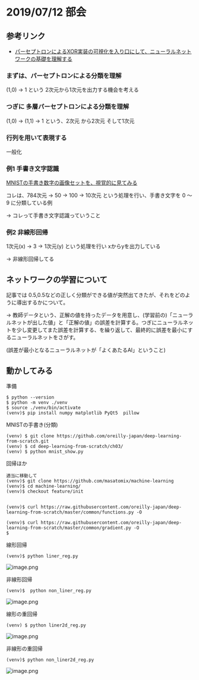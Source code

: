 # 2019/07/12 部会


## 参考リンク

- [パーセプトロンによるXOR実装の可視化を入り口にして、ニューラルネットワークの基礎を理解する](https://qiita.com/masatomix/items/42b322a8db61e5b4d65f)


### まずは、パーセプトロンによる分類を理解

(1,0) → 1 という 2次元から1次元を出力する機会を考える


### つぎに 多層パーセプトロンによる分類を理解

(1,0) → (1,1) → 1 という、2次元 から2次元 そして1次元

###  行列を用いて表現する

一般化


### 例1 手書き文字認識

[MNISTの手書き数字の画像セットを、視覚的に見てみる](https://qiita.com/masatomix/items/1ab6aca13b2da96a49fe)

コレは、784次元 → 50 → 100 → 10次元 という処理を行い、手書き文字を 0 〜 9 に分類している例

→ コレって手書き文字認識っていうこと

### 例2 非線形回帰
1次元(x) → 3 → 1次元(y) という処理を行い xからyを出力している

→ 非線形回帰してる


## ネットワークの学習について

記事では 0.5,0.5などの正しく分類ができる値が突然出てきたが、それをどのように導出するかについて。

→ 教師データという、正解の値を持ったデータを用意し、(学習前の)「ニューラルネットが出した値」と「正解の値」の誤差を計算する。つぎにニューラルネットを少し変更してまた誤差を計算する、を繰り返して、最終的に誤差を最小にするニューラルネットをさがす。

(誤差が最小となるニューラルネットが「よくあたるAI」ということ)


## 動かしてみる

準備

```
$ python --version
$ python -m venv ./venv
$ source ./venv/bin/activate
(venv)$ pip install numpy matplotlib PyQt5  pillow
```

MNISTの手書き(分類)

```
(venv) $ git clone https://github.com/oreilly-japan/deep-learning-from-scratch.git
(venv) $ cd deep-learning-from-scratch/ch03/
(venv) $ python mnist_show.py
```


回帰ほか

```
適当に移動して
(venv)$ git clone https://github.com/masatomix/machine-learning
(venv)$ cd machine-learning/
(venv)$ checkout feature/init


(venv)$ curl https://raw.githubusercontent.com/oreilly-japan/deep-learning-from-scratch/master/common/functions.py -O

(venv)$ curl https://raw.githubusercontent.com/oreilly-japan/deep-learning-from-scratch/master/common/gradient.py -O
$
```



線形回帰
```
(venv)$ python liner_reg.py
```

![image.png](https://qiita-image-store.s3.ap-northeast-1.amazonaws.com/0/73777/cbca579b-277c-39c4-c605-cf61867b98d9.png)


非線形回帰
```
(venv)$  python non_liner_reg.py
```

![image.png](https://qiita-image-store.s3.ap-northeast-1.amazonaws.com/0/73777/b3d1cf69-ef9e-3ec4-b5aa-7afec9ee860f.png)



線形の重回帰

```
(venv) $ python liner2d_reg.py
```

![image.png](https://qiita-image-store.s3.ap-northeast-1.amazonaws.com/0/73777/0ea69cc4-9aea-06cf-88c3-0bc983624d92.png)



非線形の重回帰

```
(venv)$ python non_liner2d_reg.py
```

![image.png](https://qiita-image-store.s3.ap-northeast-1.amazonaws.com/0/73777/f44aab0a-d1eb-bc83-f146-7e46d079d6bf.png)

